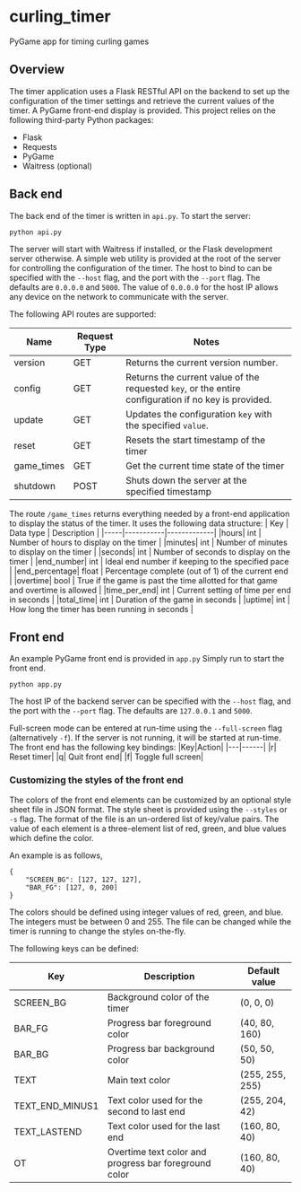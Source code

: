 # curling_timer
PyGame app for timing curling games

## Overview
The timer application uses a Flask RESTful API on the backend to set up the configuration of the timer settings and retrieve the current values of the timer. A PyGame front-end display is provided. This project relies on the following third-party Python packages:

- Flask
- Requests
- PyGame
- Waitress (optional)


## Back end
The back end of the timer is written in `api.py`. To start the server:
```
python api.py
```

The server will start with Waitress if installed, or the Flask development server otherwise. A simple web utility is provided at the root of the server for controlling the configuration of the timer. The host to bind to can be specified with the `--host` flag, and the port with the `--port` flag. The defaults are `0.0.0.0` and `5000`. The value of `0.0.0.0` for the host IP allows any device on the network to communicate with the server.

The following API routes are supported:

|Name|Request Type|Notes|
|----|------------|-----|
|version|GET|Returns the current version number.|
|config|GET|Returns the current value of the requested `key`, or the entire configuration if no key is provided.|
|update|GET|Updates the configuration `key` with the specified `value`.|
|reset|GET|Resets the start timestamp of the timer|
|game_times|GET| Get the current time state of the timer|
|shutdown|POST| Shuts down the server at the specified timestamp |

The route `/game_times` returns everything needed by a front-end application to display the status of the timer. It uses the following data structure:
| Key | Data type | Description |
|-----|-----------|-------------|
|hours| int | Number of hours to display on the timer |
|minutes| int | Number of minutes to display on the timer |
|seconds| int | Number of seconds to display on the timer |
|end_number| int | Ideal end number if keeping to the specified pace |
|end_percentage| float | Percentage complete (out of 1) of the current end |
|overtime| bool | True if the game is past the time allotted for that game and overtime is allowed |
|time_per_end| int | Current setting of time per end in seconds |
|total_time| int | Duration of the game in seconds |
|uptime| int | How long the timer has been running in seconds |


## Front end
An example PyGame front end is provided in `app.py` Simply run to start the front end.

```
python app.py
```

The host IP of the backend server can be specified with the `--host` flag, and the port with the `--port` flag. The defaults are `127.0.0.1` and `5000`.

Full-screen mode can be entered at run-time using the `--full-screen` flag (alternatively `-f`). If the server is not running, it will be started at run-time. The front end has the following key bindings:
|Key|Action|
|---|------|
|r| Reset timer|
|q| Quit front end|
|f| Toggle full screen|

### Customizing the styles of the front end

The colors of the front end elements can be customized by an optional style sheet file in JSON format. The style sheet is provided using the `--styles` or `-s` flag. The format of the file is an un-ordered list of key/value pairs. The value of each element is a three-element list of red, green, and blue values which define the color.

An example is as follows,

```
{
    "SCREEN_BG": [127, 127, 127],
    "BAR_FG": [127, 0, 200]
}
```

The colors should be defined using integer values of red, green, and blue. The integers must be between 0 and 255. The file can be changed while the timer is running to change the styles on-the-fly.

The following keys can be defined:

| Key | Description | Default value |
|-----|-------------|---------------|
|SCREEN_BG | Background color of the timer | (0, 0, 0) |
|BAR_FG | Progress bar foreground color | (40, 80, 160) |
|BAR_BG | Progress bar background color| (50, 50, 50) |
|TEXT | Main text color | (255, 255, 255)   |
|TEXT_END_MINUS1 | Text color used for the second to last end | (255, 204, 42) |
|TEXT_LASTEND | Text color used for the last end | (160, 80, 40) |
|OT | Overtime text color and progress bar foreground color | (160, 80, 40) |

